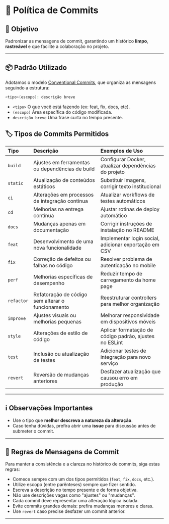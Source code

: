 # 📝 Política de Commits

## 🎯 Objetivo

Padronizar as mensagens de commit, garantindo um histórico **limpo**, **rastreável** e que facilite a colaboração no projeto.

---

## 📦 Padrão Utilizado

Adotamos o modelo [Conventional Commits](https://www.conventionalcommits.org/pt-br/v1.0.0/), que organiza as mensagens seguindo a estrutura:

````bash
<tipo>(escopo): descrição breve
````

- `<tipo>`  O que você está fazendo (ex: feat, fix, docs, etc).
- `(escopo)` Área específica do código modificada.
- `descrição breve` Uma frase curta no tempo presente.

## 🏷️ Tipos de Commits Permitidos

| Tipo       | Descrição                                          | Exemplos de Uso |
|:-----------|:---------------------------------------------------|:----------------|
| `build`    | Ajustes em ferramentas ou dependências de build    | Configurar Docker, atualizar dependências do projeto |
| `static`   | Atualização de conteúdos estáticos                 | Substituir imagens, corrigir texto institucional |
| `ci`       | Alterações em processos de integração contínua     | Atualizar workflows de testes automáticos |
| `cd`       | Melhorias na entrega contínua                      | Ajustar rotinas de deploy automático |
| `docs`     | Mudanças apenas em documentação                    | Corrigir instruções de instalação no README |
| `feat`     | Desenvolvimento de uma nova funcionalidade         | Implementar login social, adicionar exportação em CSV |
| `fix`      | Correção de defeitos ou falhas no código            | Resolver problema de autenticação no mobile |
| `perf`     | Melhorias específicas de desempenho                | Reduzir tempo de carregamento da home page |
| `refactor` | Refatoração de código sem alterar o funcionamento  | Reestruturar controllers para melhor organização |
| `improve`  | Ajustes visuais ou melhorias pequenas              | Melhorar responsividade em dispositivos móveis |
| `style`    | Alterações de estilo de código                     | Aplicar formatação de código padrão, ajustes no ESLint |
| `test`     | Inclusão ou atualização de testes                  | Adicionar testes de integração para novo serviço |
| `revert`   | Reversão de mudanças anteriores                    | Desfazer atualização que causou erro em produção |

---

## ℹ️ Observações Importantes

- Use o tipo que **melhor descreva a natureza da alteração**.
- Caso tenha dúvidas, prefira abrir uma **issue** para discussão antes de submeter o commit.

---

## 📜 Regras de Mensagens de Commit

Para manter a consistência e a clareza no histórico de commits, siga estas regras:

- Comece sempre com um dos tipos permitidos (`feat`, `fix`, `docs`, etc.).
- Utilize escopo (entre parênteses) sempre que fizer sentido.
- Escreva a descrição no tempo presente e de forma objetiva.
- Não use descrições vagas como "ajustes" ou "mudanças".
- Cada commit deve representar uma alteração lógica isolada.
- Evite commits grandes demais: prefira mudanças menores e claras.
- Use `revert` caso precise desfazer um commit anterior.

---